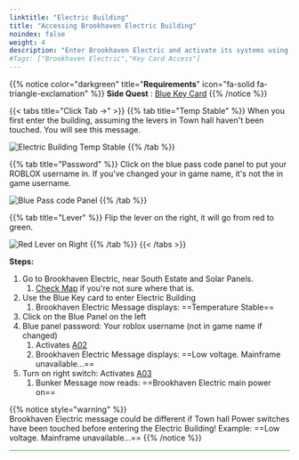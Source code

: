 ```yaml
---
linktitle: "Electric Building"
title: "Accessing Brookhaven Electric Building"
noindex: false
weight: 4
description: "Enter Brookhaven Electric and activate its systems using a blue key card. Discover how to access and solve this quest."
#Tags: ["Brookhaven Electric","Key Card Access"]
---
```



{{% notice color="darkgreen" title="**Requirements**" icon="fa-solid fa-triangle-exclamation"  %}}
**Side Quest** : [Blue Key Card](/lore/special_tools/blue_key_card)
{{% /notice %}}

{{< tabs title="Click Tab ->" >}}
{{% tab title="Temp Stable" %}}
When you first enter the building, assuming the levers in Town hall haven't been touched. You will see this message.

![Electric Building Temp Stable](/images/bh/electric-building-temp-stable.jpg)
{{% /tab %}}

{{% tab title="Password" %}}
Click on the blue pass code panel to put your ROBLOX username in. If you've changed your in game name, it's not the in game username.

![Blue Pass code Panel](/images/bh/electric-building-blue-passcode.jpg)
{{% /tab %}}

{{% tab title="Lever" %}}
Flip the lever on the right, it will go from red to green.

![Red Lever on Right](/images/bh/electric-building-right-lever.jpg)
{{% /tab %}}
{{< /tabs >}}

**Steps:**

1. Go to Brookhaven Electric, near South Estate and Solar Panels.
	1. [Check Map](/map/poi/brookhaven-electric) if you're not sure where that is.
2. Use the Blue Key card to enter Electric Building
	1. Brookhaven Electric Message displays: ==Temperature Stable==
3. Click on the Blue Panel on the left
4. Blue panel password: Your roblox username (not in game name if changed)
	1. Activates [A02](/casebook/light_panel#a02)
	1. Brookhaven Electric Message displays: ==Low voltage. Mainframe unavailable...==
5. Turn on right switch: Activates [A03](/casebook/light_panel#a03)
	1. Bunker Message now reads: ==Brookhaven Electric main power on==

{{% notice style="warning" %}}	
Brookhaven Electric message could be different if Town hall Power switches have been touched before entering the Electric Building!
Example: ==Low voltage. Mainframe unavailable...==
{{% /notice %}}


<hr style="background-color: #28b44c" size=8>
